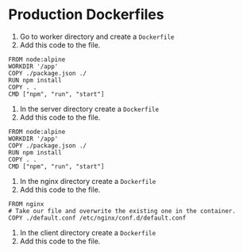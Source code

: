 # Production Dockerfiles
1. Go to worker directory and create a ```Dockerfile```
2. Add this code to the file.  
```
FROM node:alpine
WORKDIR '/app'
COPY ./package.json ./
RUN npm install
COPY . .
CMD ["npm", "run", "start"]
```
1. In the server directory create a ```Dockerfile```
2. Add this code to the file.  
```
FROM node:alpine
WORKDIR '/app'
COPY ./package.json ./
RUN npm install
COPY . .
CMD ["npm", "run", "start"]
```
1. In the nginx directory create a ```Dockerfile```
2. Add this code to the file.  
```
FROM nginx
# Take our file and overwrite the existing one in the container.
COPY ./default.conf /etc/nginx/conf.d/default.conf
```
1. In the client directory create a ```Dockerfile```
2. Add this code to the file.  
```

```